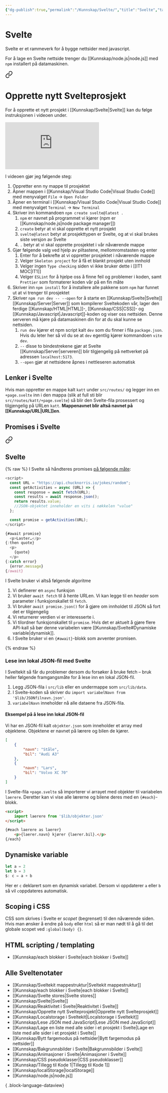 ```yaml
---
{"dg-publish":true,"permalink":"/Kunnskap/Svelte/","title":"Svelte","tags":["it1","svelte"]}
---
```



# Svelte
Svelte er et rammeverk for å bygge nettsider med javascript.

For å lage en Svelte nettside trenger du [[Kunnskap/node.js\|node.js]] med `npm` installert på datamaskinen. 


<div class="transclusion internal-embed is-loaded"><a class="markdown-embed-link" href="/kunnskap/opprette-nytt-svelteprosjekt/#opprette-nytt-svelteprosjekt" aria-label="Open link"><svg xmlns="http://www.w3.org/2000/svg" width="24" height="24" viewBox="0 0 24 24" fill="none" stroke="currentColor" stroke-width="2" stroke-linecap="round" stroke-linejoin="round" class="svg-icon lucide-link"><path d="M10 13a5 5 0 0 0 7.54.54l3-3a5 5 0 0 0-7.07-7.07l-1.72 1.71"></path><path d="M14 11a5 5 0 0 0-7.54-.54l-3 3a5 5 0 0 0 7.07 7.07l1.71-1.71"></path></svg></a><div class="markdown-embed">



# Opprette nytt Svelteprosjekt


For å opprette et nytt prosjekt i [[Kunnskap/Svelte\|Svelte]] kan du følge instruksjonen i videoen under.

<iframe src="https://www.youtube.com/embed/dIFvziknTuk" class="youtube" title="" loading="lazy" frameborder="0" allow="accelerometer; autoplay; clipboard-write; encrypted-media; gyroscope; picture-in-picture; web-share" allowfullscreen></iframe>

I videoen gjør jeg følgende steg:
1. Oppretter enn ny mappe til prosjektet
2. Åpner mappen i [[Kunnskap/Visual Studio Code\|Visual Studio Code]] med menyvalget `File` → `Open Folder`
3. Åpner en terminal i [[Kunnskap/Visual Studio Code\|Visual Studio Code]] med menyvalget `Terminal` → `New Terminal`
4. Skriver inn kommandoen `npm create svelte@latest .`
	1. `npm` er navnet på programmet vi kjører (<abbr>npm</abbr> er [[Kunnskap/node.js\|node package manager]])
	2. `create` betyr at vi skal opprette et nytt prosjekt
	3. `svelte@latest` betyr at prosjekttypen er Svelte, og at vi skal brukes siste versjon av Svelte
	4. `.` betyr at vi skal opprette prosjektet i vår nåværende mappe
5. Gjør følgende valg ved hjelp av piltastene, mellomromstasten og enter
	1. Enter for å bekrefte at vi oppretter prosjektet i nåværende mappe
	2. Velger `Skeleton project` for å få et blankt prosjekt uten innhold
	3. Velger ingen `Type checking` siden vi ikke bruker dette i [[IT1 MOC\|IT1]]
	4. Velger `ESLint` for å hjelpe oss å finne feil og problemer i koden, samt `Prettier` som formaterer koden vår på en fin måte
6. Skriver inn `npm install` for å installere alle pakkene som `npm` har funnet ut at vi trenger til prosjektet
7. Skriver `npm run dev -- --open` for å starte en [[Kunnskap/Svelte\|Svelte]] [[Kunnskap/Server\|Server]] som kompilerer Sveltekoden vår, lager den ferdige [[Kunnskap/HTML\|HTML]]-, [[Kunnskap/CSS\|CSS]]- og [[Kunnskap/Javascript\|Javascript]]-koden og viser oss nettsiden. Denne serveren må kjøre på datamaskinen din for at du skal kunne se nettsiden.
	1. `run dev` kjører et npm script kalt `dev` som du finner i fila `package.json`. Hvis du leter her så vil du se at `dev` egentlig kjører kommandoen `vite dev`.
	2. `--` disse to bindestrekene gjør at Svelte [[Kunnskap/Server\|serveren]] blir tilgjengelig på nettverket på adressen `localhost:5173`.
	3. `--open` gjør at nettsidene åpnes i nettleseren automatisk


</div></div>


## Lenker i Svelte
Hvis man oppretter en mappe kalt `katt` under `src/routes/` og legger inn en `+page.svelte` inn i den mappa (slik at full sti blir `src/routes/katt/+page.svelte`) så blir den Svelte-fila prosessert og tilgjengelig på URLen `katt`. **Mappenavnet blir altså navnet på [[Kunnskap/URL\|URL]]en**.

## Promises i Svelte

<div class="transclusion internal-embed is-loaded"><a class="markdown-embed-link" href="/kunnskap/lese-json-med-java-script/#svelte" aria-label="Open link"><svg xmlns="http://www.w3.org/2000/svg" width="24" height="24" viewBox="0 0 24 24" fill="none" stroke="currentColor" stroke-width="2" stroke-linecap="round" stroke-linejoin="round" class="svg-icon lucide-link"><path d="M10 13a5 5 0 0 0 7.54.54l3-3a5 5 0 0 0-7.07-7.07l-1.72 1.71"></path><path d="M14 11a5 5 0 0 0-7.54-.54l-3 3a5 5 0 0 0 7.07 7.07l1.71-1.71"></path></svg></a><div class="markdown-embed">



## Svelte

{% raw %}
I Svelte så håndteres promises [på følgende måte](https://svelte.dev/tutorial/await-blocks):
```js
<script>
  const URL = "https://api.chucknorris.io/jokes/random";
  const getActivities = async (URL) => {
    const response = await fetch(URL);
    const results = await response.json();
    return results.value;
    //JSON-objektet inneholder en vits i nøkkelen "value"
  };

  const promise = getActivities(URL);
</script>

{#await promise}
  <p>Laster…</p>
{:then quote}
  <p>
    {quote}
  </p>
{:catch error}
  {error.message}
{/await}
```

I Svelte bruker vi altså følgende algoritme
1. Vi definerer en `async` funksjon
2. Vi bruker `await fetch` til å hente URLen. Vi kan legge til en *header* som parameter i funksjonskallet til `fetch`.
3. Vi bruker `await promise.json()` for å gjøre om innholdet til JSON så fort det er tilgjengelig
4. Vi returnerer verdien vi er interesserte i.
5. Vi tilordner funksjonskallet til `promise`. Hvis det er aktuelt å gjøre flere API-kall så bør denne variabelen være [[Kunnskap/Svelte#Dynamiske variable\|dynamisk]].
6. I Svelte bruker vi en `{#await}`-blokk som avventer promisen.

{% endraw %}

### Lese inn lokal JSON-fil med Svelte
I Sveltekit så får du problemer dersom du forsøker å bruke fetch – bruk heller følgende framgangsmåte for å lese inn en lokal JSON-fil.

1. Legg JSON-fila i `src/lib` eller en undermappe som `src/lib/data`.
2. I Svelte-koden så skriver du `import variabelNavn from '$lib/JSONfilnavn.json'`.
3. `variabelNavn` inneholder nå alle dataene fra JSON-fila.

#### Eksempel på å lese inn lokal JSON-fil

Vi har en JSON-fil kalt `objekter.json` som inneholder et array med objektene. Objektene er navnet på lærere og bilen de kjører.
```json
[
	{
		"navn": "Ståle",
		"bil": "Audi A3"
	},
	{
		"navn": "Lars",
		"bil": "Volvo XC 70"
	}
]
```

I Svelte-fila `+page.svelte` så importerer vi arrayet med objekter til variabelen `laerere`. Deretter kan vi vise alle lærerne og bilene deres med en `{#each}`-blokk.
```html
<script>
	import laerere from '$lib/objekter.json'
</script>

{#each laerere as laerer}
	<p>{laerer.navn} kjører {laerer.bil}.</p>
{/each}
```


</div></div>


## Dynamiske variable
```js
let a = 2
let b = 3
$: c = a + b
```

Her er `c` deklarert som en dynamisk variabel. Dersom vi oppdaterer `a` eller `b` så vil `c`oppdateres automatisk. 

## Scoping i CSS
CSS som skrives i Svelte er *scopet* (begrenset) til den nåværende siden. Hvis man ønsker å endre på `body` eller `html` så er man nødt til å gå til det globale scopet ved `:global(body) {}`.

## HTML scripting / templating
- [[Kunnskap/each blokker i Svelte\|each blokker i Svelte]]

## Alle Sveltenotater
- [[Kunnskap/Sveltekit mappestruktur\|Sveltekit mappestruktur]]
- [[Kunnskap/each blokker i Svelte\|each blokker i Svelte]]
- [[Kunnskap/Svelte stores\|Svelte stores]]
- [[Kunnskap/Svelte\|Svelte]]
- [[Kunnskap/Reaktivitet i Svelte\|Reaktivitet i Svelte]]
- [[Kunnskap/Opprette nytt Svelteprosjekt\|Opprette nytt Svelteprosjekt]]
- [[Kunnskap/Localstorage i Sveltekit\|Localstorage i Sveltekit]]
- [[Kunnskap/Lese JSON med JavaScript\|Lese JSON med JavaScript]]
- [[Kunnskap/Lage en liste med alle sider i et prosjekt i Svelte\|Lage en liste med alle sider i et prosjekt i Svelte]]
- [[Kunnskap/Bytt fargemodus på nettsider\|Bytt fargemodus på nettsider]]
- [[Kunnskap/Bakgrunnsbilder i Svelte\|Bakgrunnsbilder i Svelte]]
- [[Kunnskap/Animasjoner i Svelte\|Animasjoner i Svelte]]
- [[Kunnskap/CSS pseudoklasser\|CSS pseudoklasser]]
- [[Kunnskap/Tillegg til Kode 1\|Tillegg til Kode 1]]
- [[Kunnskap/localStorage\|localStorage]]
- [[Kunnskap/node.js\|node.js]]

{ .block-language-dataview}
